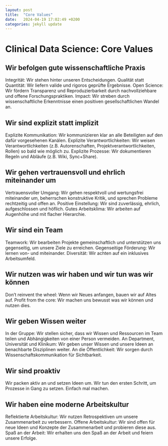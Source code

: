 ```yaml
---
layout: post
title:  "Core Values"
date:   2024-04-19 17:02:49 +0200
categories: jekyll update
---
```

# Clinical Data Science: Core Values
## Wir befolgen gute wissenschaftliche Praxis
Integrität: Wir stehen hinter unseren Entscheidungen.
Qualität statt Quantität: Wir liefern valide und rigoros geprüfte Ergebnisse.
Open Science: Wir fördern Transparenz und Reproduzierbarkeit durch nachvollziehbare und offene Forschungspraktiken.
Impact: Wir streben durch wissenschaftliche Erkenntnisse einen positiven gesellschaftlichen Wandel an.

## Wir sind explizit statt implizit
Explizite Kommunikation: Wir kommunizieren klar an alle Beteiligten auf den dafür vorgesehenen Kanälen.
Explizite Verantwortlichkeiten: Wir weisen Verantwortlichkeiten (z.B. Autorenschaften, Projektverantwortlichkeiten, Rollen) so bald wie möglich zu.
Explizite Prozesse: Wir dokumentieren Regeln und Abläufe (z.B. Wiki, Sync+Share).

## Wir gehen vertrauensvoll und ehrlich miteinander um
Vertrauensvoller Umgang: Wir gehen respektvoll und wertungsfrei miteinander um, beherrschen konstruktive Kritik, und sprechen Probleme rechtzeitig und offen an.
Positive Einstellung:  Wir sind zuverlässig, ehrlich, aufgeschlossen und höflich.
Gutes Arbeitsklima: Wir arbeiten auf Augenhöhe und mit flacher Hierarchie.

## Wir sind ein Team
Teamwork: Wir bearbeiten Projekte gemeinschaftlich und unterstützen uns gegenseitig, um unsere Ziele zu erreichen.
Gegenseitige Förderung: Wir lernen von- und miteinander.
Diversität: Wir achten auf ein inklusives Arbeitsumfeld.

## Wir nutzen was wir haben und wir tun was wir können
Don’t reinvent the wheel: Wenn wir Neues anfangen, bauen wir auf Altes auf.
Profit from the core: Wir machen uns bewusst was wir können und nutzen dies.

## Wir geben Wissen weiter
In der Gruppe: Wir stellen sicher, dass wir Wissen und Ressourcen im Team teilen und Abhängigkeiten von einer Person vermeiden.
An Department, Universität und Klinikum: Wir geben unser Wissen und unsere Ideen an benachbarte Disziplinen weiter.
An die Öffentlichkeit: Wir sorgen durch Wissenschaftskommunikation für Sichtbarkeit.

## Wir sind proaktiv
Wir packen aktiv an und setzen Ideen um.
Wir tun den ersten Schritt, um Prozesse in Gang zu setzen.
Einfach mal machen.

## Wir haben eine moderne Arbeitskultur
Reflektierte Arbeitskultur: Wir nutzen Retrospektiven um unsere Zusammenarbeit zu verbessern.
Offene Arbeitskultur: Wir sind offen für neue Ideen und Konzepte der Zusammenarbeit und probieren diese aus.
Spaß an der Arbeit: Wir erhalten uns den Spaß an der Arbeit und feiern unsere Erfolge.
